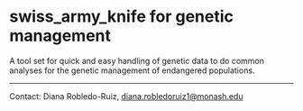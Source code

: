 # swiss_army_knife for genetic management

A tool set for quick and easy handling of genetic data to do common analyses for the genetic management of endangered populations.

-------------------------------------------------------------------------------------
Contact: Diana Robledo-Ruiz, diana.robledoruiz1@monash.edu
